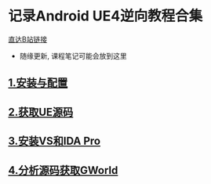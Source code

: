 # 记录Android UE4逆向教程合集
[直达B站链接](https://space.bilibili.com/3546631309888190)
* 随缘更新, 课程笔记可能会放到这里

## [1.安装与配置](https://www.bilibili.com/video/BV18y411Y7Ma/)
## [2.获取UE源码](https://www.bilibili.com/video/BV1Qb421b7wq/)
## [3.安装VS和IDA Pro](https://www.bilibili.com/video/BV1bJ4m1A7ox/)
## [4.分析源码获取GWorld](https://www.bilibili.com/video/BV19H4y1g77e/)
